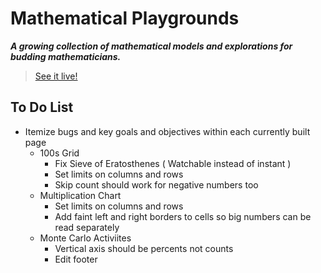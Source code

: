# Mathematical Playgrounds

**_A growing collection of mathematical models and explorations for budding mathematicians._**

> [See it live!](http://play.mathfireworks.com/)

## To Do List

- Itemize bugs and key goals and objectives within each currently built page
  - 100s Grid
    - Fix Sieve of Eratosthenes ( Watchable instead of instant )
    - Set limits on columns and rows
    - Skip count should work for negative numbers too
  - Multiplication Chart
    - Set limits on columns and rows
    - Add faint left and right borders to cells so big numbers can be read separately
  - Monte Carlo Activiites
    - Vertical axis should be percents not counts
    - Edit footer
